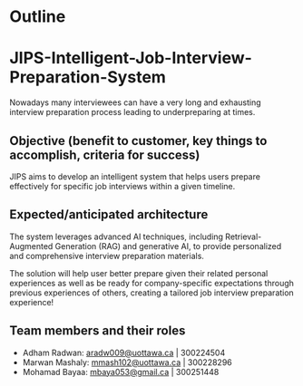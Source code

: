# Outline

# JIPS-Intelligent-Job-Interview-Preparation-System

Nowadays many interviewees can have a very long and exhausting interview preparation process leading to underpreparing at times. 

## Objective (benefit to customer, key things to accomplish, criteria for success)

JIPS aims to develop an intelligent system that helps users prepare effectively for specific job interviews within a given timeline. 

## Expected/anticipated architecture
The system leverages advanced AI techniques, including Retrieval-Augmented Generation (RAG) and generative AI, to provide personalized and comprehensive interview preparation materials. 

The solution will help user better prepare given their related personal experiences as well as be ready for company-specific expectations through previous experiences of others, creating a tailored job interview preparation experience!

## Team members and their roles

- Adham Radwan: aradw009@uottawa.ca | 300224504
- Marwan Mashaly: mmash102@uottawa.ca | 300228296
- Mohamad Bayaa: mbaya053@gmail.ca | 300251448
